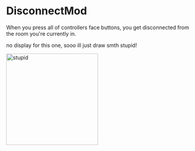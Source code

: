 # DisconnectMod
When you press all of controllers face buttons, you get disconnected from the room you're currently in.

no display for this one, sooo ill just draw smth stupid!

<img width="246" alt="stupid" src="https://github.com/user-attachments/assets/df4eb613-bdae-486c-a7a5-68a2dd861938" />
